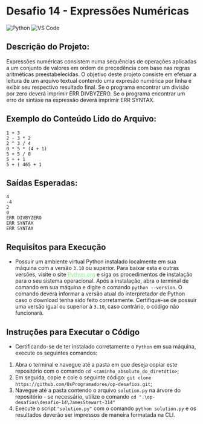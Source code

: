 # Desafio 14 - Expressões Numéricas
![Python](https://img.shields.io/badge/Python-512BD4?style=flat&logo=python&logoColor=yellow)
![VS Code](https://img.shields.io/badge/VScode-007ACC?style=flat&logo=visualstudiocode&logoColor=white)

## Descrição do Projeto:
Expressões numéricas consistem numa sequências de operações aplicadas a um conjunto de
valores em ordem de precedência com base nas regras aritméticas preestabelecidas.
O objetivo deste projeto consiste em efetuar a leitura de um arquivo textual contendo uma
expresão numérica por linha e exibir seu respectivo resultado final. Se o programa
encontrar um divisão por zero deverá imprimir ERR DIVBYZERO. 
Se o programa encontrar um erro de sintaxe na expressão deverá imprimir ERR SYNTAX.

## Exemplo do Conteúdo Lido do Arquivo:
```
1 + 3
2 - 3 * 2
2 ^ 3 / 4
0 * 5 * (4 + 1)
5 + 5 / 0
5 + + 1
5 + ( 465 + 1
```
## Saídas Esperadas:
```
4
-4
2
0
ERR DIVBYZERO
ERR SYNTAX
ERR SYNTAX
```
## Requisitos para Execução
- Possuir um ambiente virtual Python instalado localmente em sua máquina com a
versão `3.10` ou superior.
    Para baixar esta e outras versões, visite o site
    <a target="_blank" href="https://www.python.org/downloads/" style="color: lightgreen">Python.org</a>
    e siga os procedimentos de instalação para o
    seu sistema operacional.
    Após a instalação, abra o terminal de comando em sua máquina e digite o comando
    `python --version`. O comando deverá informar a versão atual do interpretador de
    Python caso o download tenha sido feito corretamente. Certifique-se de possuir uma
    versão igual ou superior à `3.10`, caso contrário, o código não funcionará.

## Instruções para Executar o Código
- Certificando-se de ter instalado corretamente o `Python` em sua
máquina, execute os seguintes comandos:
1. Abra o terminal e navegue até a pasta em que deseja copiar este repositório com o
comando `cd <caminho_absoluto_do_diretótio>`;
2. Em seguida, copie e cole o seguinte código:
`git clone https://github.com/OsProgramadores/op-desafios.git`;
3. Navegue até a pasta contendo o arquivo `solution.py` na árvore do repositório - se
necessário, utilize o comando `cd ".\op-desafios\desafio-14\JamesStewart-314"`
4. Execute o script `"solution.py"` com o comando `python solution.py`
e os resultados deverão ser impressos de maneira formatada na CLI.
